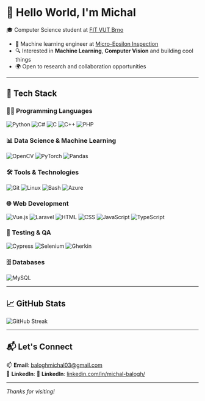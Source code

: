 # 👋 Hello World, I'm Michal

🎓 Computer Science student at [FIT VUT Brno](https://www.fit.vut.cz)

- 💼 Machine learning engineer at [Micro-Epsilon Inspection](https://www.me-inspection.sk/company)
- 🔍 Interested in **Machine Learning**, **Computer Vision** and building cool things
- 🌍 Open to research and collaboration opportunities

---

## 🚀 Tech Stack

### 👨‍💻 Programming Languages
![Python](https://skillicons.dev/icons?i=python) ![C#](https://skillicons.dev/icons?i=cs) ![C](https://skillicons.dev/icons?i=c) ![C++](https://skillicons.dev/icons?i=cpp) ![PHP](https://skillicons.dev/icons?i=php)

### 📊 Data Science & Machine Learning
![OpenCV](https://skillicons.dev/icons?i=opencv) ![PyTorch](https://skillicons.dev/icons?i=pytorch) ![Pandas](https://skillicons.dev/icons?i=pandas)

### 🛠️ Tools & Technologies
![Git](https://skillicons.dev/icons?i=git) ![Linux](https://skillicons.dev/icons?i=linux) ![Bash](https://skillicons.dev/icons?i=bash) ![Azure](https://skillicons.dev/icons?i=azure)

### 🌐 Web Development
![Vue.js](https://skillicons.dev/icons?i=vue) ![Laravel](https://skillicons.dev/icons?i=laravel) ![HTML](https://skillicons.dev/icons?i=html) ![CSS](https://skillicons.dev/icons?i=css) ![JavaScript](https://skillicons.dev/icons?i=js) ![TypeScript](https://skillicons.dev/icons?i=ts)

### 🧪 Testing & QA
![Cypress](https://skillicons.dev/icons?i=cypress) ![Selenium](https://skillicons.dev/icons?i=selenium) ![Gherkin](https://skillicons.dev/icons?i=gherkin)

### 🗄️ Databases
![MySQL](https://skillicons.dev/icons?i=mysql)

---

## 📈 GitHub Stats

![GitHub Streak](https://github-readme-streak-stats.herokuapp.com/?user=misobalogh&theme=nord)

---

## 📬 Let's Connect

📫 **Email**: [baloghmichal03@gmail.com](mailto:baloghmichal03@gmail.com)  
💼 **LinkedIn**: 💼 **LinkedIn**: [linkedin.com/in/michal-balogh/](https://www.linkedin.com/in/michal-balogh/)


---

_Thanks for visiting!_
